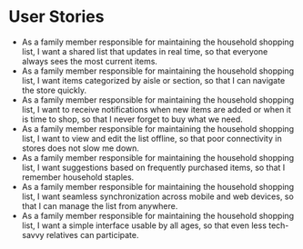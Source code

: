 # User Stories

- As a family member responsible for maintaining the household shopping list, I want a shared list that updates in real time, so that everyone always sees the most current items.
- As a family member responsible for maintaining the household shopping list, I want items categorized by aisle or section, so that I can navigate the store quickly.
- As a family member responsible for maintaining the household shopping list, I want to receive notifications when new items are added or when it is time to shop, so that I never forget to buy what we need.
- As a family member responsible for maintaining the household shopping list, I want to view and edit the list offline, so that poor connectivity in stores does not slow me down.
- As a family member responsible for maintaining the household shopping list, I want suggestions based on frequently purchased items, so that I remember household staples.
- As a family member responsible for maintaining the household shopping list, I want seamless synchronization across mobile and web devices, so that I can manage the list from anywhere.
- As a family member responsible for maintaining the household shopping list, I want a simple interface usable by all ages, so that even less tech-savvy relatives can participate.
